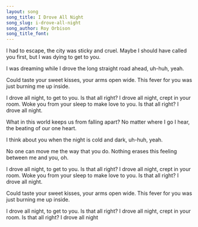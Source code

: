 ```yaml
---
layout: song
song_title: I Drove All Night
song_slug: i-drove-all-night
song_author: Roy Orbison
song_title_font: 
---
```


I had to escape, the city was sticky and cruel.
Maybe I should have called you first, but I was dying to get to you.

I was dreaming while I drove the long straight road ahead, uh-huh, yeah.

Could taste your sweet kisses, your arms open wide.
This fever for you was just burning me up inside.

<p class="chorus">
  I drove all night, to get to you.
  Is that all right?
  I drove all night, crept in your room.
  Woke you from your sleep to make love to you.
  Is that all right?
  I drove all night.
</p>

What in this world keeps us from falling apart?
No matter where I go I hear, the beating of our one heart.

I think about you when the night is cold and dark, uh-huh, yeah.

No one can move me the way that you do.
Nothing erases this feeling between me and you, oh.

<p class="chorus">
  I drove all night, to get to you.
  Is that all right?
  I drove all night, crept in your room.
  Woke you from your sleep to make love to you.
  Is that all right?
  I drove all night.
</p>

Could taste your sweet kisses, your arms open wide.
This fever for you was just burning me up inside.

<p class="chorus">
  I drove all night, to get to you.
  Is that all right?
  I drove all night, crept in your room.
  Is that all right?
  I drove all night
</p>
